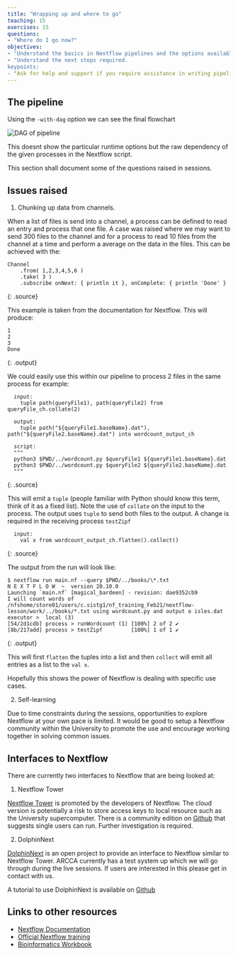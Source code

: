 ```yaml
---
title: "Wrapping up and where to go"
teaching: 15
exercises: 15
questions:
- "Where do I go now?"
objectives:
- "Understand the basics in Nextflow pipelines and the options available."
- "Understand the next steps required.
keypoints:
- "Ask for help and support if you require assistance in writing pipelines on the supercomputer.  The more we know people using it the better."
---
```


## The pipeline

Using the `-with-dag` option we can see the final flowchart

![DAG of pipeline](../fig/flowchart_complete.png "DAG of pipeline")

This doesnt show the particular runtime options but the raw dependency of the given processes in the Nextflow script.

This section shall document some of the questions raised in sessions.

## Issues raised

1. Chunking up data from channels.

When a list of files is send into a channel, a process can be defined to read an entry and process that one file.  A
case was raised where we may want to send 300 files to the channel and for a process to read 10 files from the channel
at a time and perform a average on the data in the files.  This can be achieved with the:

```
Channel
    .from( 1,2,3,4,5,6 )
    .take( 3 )
    .subscribe onNext: { println it }, onComplete: { println 'Done' }
```
{: .source}

This example is taken from the documentation for Nextflow.  This will produce:

```
1
2
3
Done
```
{: .output}

We could easily use this within our pipeline to process 2 files in the same process for example:

```
  input:
    tuple path(queryFile1), path(queryFile2) from queryFile_ch.collate(2)

  output:
    tuple path("${queryFile1.baseName}.dat"), path("${queryFile2.baseName}.dat") into wordcount_output_ch

  script:
  """
  python3 $PWD/../wordcount.py $queryFile1 ${queryFile1.baseName}.dat
  python3 $PWD/../wordcount.py $queryFile2 ${queryFile2.baseName}.dat
  """
```
{: .source}

This will emit a `tuple` (people familiar with Python should know this term, think of it as a fixed list).  Note the use
of `collate` on the input to the process.  The output uses `tuple` to send both files to the output.  A change is
required in the receiving process `testZipf`

```
  input:
    val x from wordcount_output_ch.flatten().collect()
```
{: .source}

The output from the run will look like:

```
$ nextflow run main.nf --query $PWD/../books/\*.txt
N E X T F L O W  ~  version 20.10.0
Launching `main.nf` [magical_bardeen] - revision: dae9352cb9
I will count words of /nfshome/store01/users/c.sistg1/nf_training_Feb21/nextflow-lesson/work/../books/*.txt using wordcount.py and output o isles.dat
executor >  local (3)
[54/2d1cdb] process > runWordcount (1) [100%] 2 of 2 ✔
[8b/217add] process > testZipf         [100%] 1 of 1 ✔
```
{: .output}

This will first `flatten` the tuples into a list and then `collect` will emit all entries as a list to the `val x`.

Hopefully this shows the power of Nextflow is dealing with specific use cases.

2. Self-learning

Due to time constraints during the sessions, opportunities to explore Nextflow at your own pace is limited.  It would be
good to setup a Nextflow community within the University to promote the use and encourage working together in solving
common issues.

## Interfaces to Nextflow

There are currently two interfaces to Nextflow that are being looked at:

1. Nextflow Tower

[Nextflow Tower](https://www.tower.nf) is promoted by the developers of Nextflow.  The cloud version is potentially a
risk to store access keys to local resource such as the University supercomputer.  There is a community edition on
[Github](https://github.com/seqeralabs/nf-tower) that suggests single users can run.  Further investigation is required.

2. DolphinNext

[DolphinNext](https://github.com/UMMS-Biocore/dolphinnext) is an open project to provide an interface to Nextflow
similar to Nextflow Tower.  ARCCA currently has a test system up which we will go through during the live sessions.  If
users are interested in this please get in contact with us.

A tutorial to use DolphinNext is available on [Github](https://github.com/UMMS-Biocore/dolphinnext-tutorial)

## Links to other resources

* [Nextflow Documentation](https://www.nextflow.io/docs/latest/index.html)
* [Official Nextflow training](https://seqera.io/training/)
* [Bioinformatics Workbook](https://bioinformaticsworkbook.org/dataAnalysis/nextflow/02_creatingAworkflow.html)


